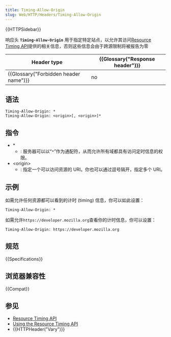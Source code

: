 ```yaml
---
title: Timing-Allow-Origin
slug: Web/HTTP/Headers/Timing-Allow-Origin
---
```

{{HTTPSidebar}}

响应头 **`Timing-Allow-Origin`** 用于指定特定站点，以允许其访问[Resource Timing API](/zh-CN/docs/Web/API/Resource_Timing_API)提供的相关信息，否则这些信息会由于跨源限制将被报告为零

| Header type                                      | {{Glossary("Response header")}} |
| ------------------------------------------------ | ---------------------------------------- |
| {{Glossary("Forbidden header name")}} | no                                       |

## 语法

```plain
Timing-Allow-Origin: *
Timing-Allow-Origin: <origin>[, <origin>]*
```

## 指令

- \*
  - : 服务器可以以“`*`”作为通配符，从而允许所有域都具有访问定时信息的权限。
- \<origin>
  - : 指定一个可以访问资源的 URI。你也可以通过逗号隔开，指定多个 URI。

## 示例

如需允许任何资源都可以看到的计时 (timing) 信息，你可以如此设置：

```plain
Timing-Allow-Origin: *
```

如需允许`https://developer.mozilla.org`查看你的计时信息，你可以设置：

```plain
Timing-Allow-Origin: https://developer.mozilla.org
```

## 规范

{{Specifications}}

## 浏览器兼容性

{{Compat}}

## 参见

- [Resource Timing API](/zh-CN/docs/Web/API/Resource_Timing_API)
- [Using the Resource Timing API](/zh-CN/docs/Web/API/Resource_Timing_API/Using_the_Resource_Timing_API)
- {{HTTPHeader("Vary")}}
